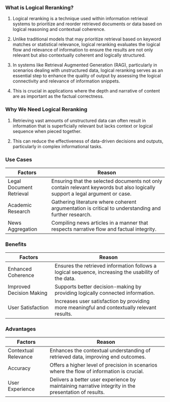### What is Logical Reranking?

1. Logical reranking is a technique used within information retrieval systems to
   prioritize and reorder retrieved documents or data based on logical reasoning
   and contextual coherence.

2. Unlike traditional models that may prioritize retrieval based on keyword
   matches or statistical relevance, logical reranking evaluates the logical
   flow and relevance of information to ensure the results are not only relevant
   but also contextually coherent and logically structured.

3. In systems like Retrieval Augmented Generation (RAG), particularly in
   scenarios dealing with unstructured data, logical reranking serves as an
   essential step to enhance the quality of output by assessing the logical
   connectivity and relevance of information snippets.

4. This is crucial in applications where the depth and narrative of content are
   as important as the factual correctness.

### Why We Need Logical Reranking

1. Retrieving vast amounts of unstructured data can often result in information
   that is superficially relevant but lacks context or logical sequence when
   pieced together.

2. This can reduce the effectiveness of data-driven decisions and outputs,
   particularly in complex informational tasks.

### **Use Cases**

<table class="table-size-for-cloud-services">
    <thead>
        <tr>
            <th>Factors</th>
            <th>Reason</th>
        </tr>
    </thead>
    <tbody>
        <tr>
            <td><span class="custom-header">Legal Document Retrieval</span></td>
            <td>Ensuring that the selected documents not only contain relevant keywords but also logically support a legal argument or case.</td>
        </tr>
        <tr>
            <td><span class="custom-header">Academic Research</span></td>
            <td>Gathering literature where coherent argumentation is critical to understanding and further research.</td>
        </tr>
        <tr>
            <td><span class="custom-header">News Aggregation</span></td>
            <td>Compiling news articles in a manner that respects narrative flow and factual integrity.</td>
        </tr>
    </tbody>
</table>

### **Benefits**

<table class="table-size-for-cloud-services">
    <thead>
        <tr>
            <th>Factors</th>
            <th>Reason</th>
        </tr>
    </thead>
    <tbody>
        <tr>
            <td><span class="custom-header">Enhanced Coherence</span></td>
            <td>Ensures the retrieved information follows a logical sequence, increasing the usability of the data.</td>
        </tr>
        <tr>
            <td><span class="custom-header">Improved Decision Making</span></td>
            <td>Supports better decision-making by providing logically connected information.</td>
        </tr>
        <tr>
            <td><span class="custom-header">User Satisfaction</span></td>
            <td>Increases user satisfaction by providing more meaningful and contextually relevant results.</td>
        </tr>
    </tbody>
</table>

### Advantages

<table class="table-size-for-cloud-services">
    <thead>
        <tr>
            <th>Factors</th>
            <th>Reason</th>
        </tr>
    </thead>
    <tbody>
        <tr>
            <td><span class="custom-header">Contextual Relevance</span></td>
            <td>Enhances the contextual understanding of retrieved data, improving end outcomes.</td>
        </tr>
        <tr>
            <td><span class="custom-header">Accuracy</span></td>
            <td>Offers a higher level of precision in scenarios where the flow of information is crucial.</td>
        </tr>
        <tr>
            <td><span class="custom-header">User Experience</span></td>
            <td>Delivers a better user experience by maintaining narrative integrity in the presentation of results.</td>
        </tr>
    </tbody>
</table>
